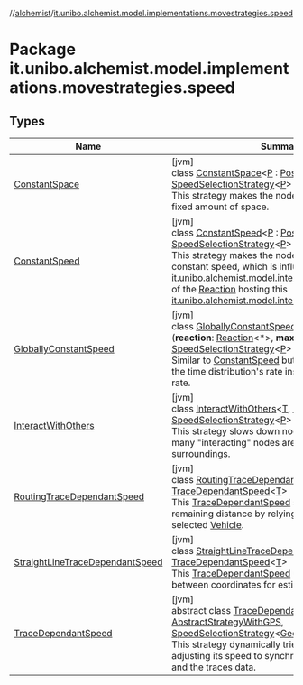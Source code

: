 //[alchemist](../../index.md)/[it.unibo.alchemist.model.implementations.movestrategies.speed](index.md)

# Package it.unibo.alchemist.model.implementations.movestrategies.speed

## Types

| Name | Summary |
|---|---|
| [ConstantSpace](-constant-space/index.md) | [jvm]<br>class [ConstantSpace](-constant-space/index.md)<[P](-constant-space/index.md) : [Position](../it.unibo.alchemist.model.interfaces/-position/index.md)<[P](-interact-with-others/index.md)>?> : [SpeedSelectionStrategy](../it.unibo.alchemist.model.interfaces.movestrategies/-speed-selection-strategy/index.md)<[P](-interact-with-others/index.md)> <br>This strategy makes the node move every time of a fixed amount of space. |
| [ConstantSpeed](-constant-speed/index.md) | [jvm]<br>class [ConstantSpeed](-constant-speed/index.md)<[P](-constant-speed/index.md) : [Position](../it.unibo.alchemist.model.interfaces/-position/index.md)<[P](-interact-with-others/index.md)>?> : [SpeedSelectionStrategy](../it.unibo.alchemist.model.interfaces.movestrategies/-speed-selection-strategy/index.md)<[P](-interact-with-others/index.md)> <br>This strategy makes the node move at an average constant speed, which is influenced by the [it.unibo.alchemist.model.interfaces.TimeDistribution](../it.unibo.alchemist.model.interfaces/-time-distribution/index.md) of the [Reaction](../it.unibo.alchemist.model.interfaces/-reaction/index.md) hosting this [it.unibo.alchemist.model.interfaces.Action](../it.unibo.alchemist.model.interfaces/-action/index.md). |
| [GloballyConstantSpeed](-globally-constant-speed/index.md) | [jvm]<br>class [GloballyConstantSpeed](-globally-constant-speed/index.md)<[P](-globally-constant-speed/index.md) : [Position](../it.unibo.alchemist.model.interfaces/-position/index.md)<[P](-globally-constant-speed/index.md)>>(**reaction**: [Reaction](../it.unibo.alchemist.model.interfaces/-reaction/index.md)<*>, **maxSpeed**: [Double](https://kotlinlang.org/api/latest/jvm/stdlib/kotlin/-double/index.html)) : [SpeedSelectionStrategy](../it.unibo.alchemist.model.interfaces.movestrategies/-speed-selection-strategy/index.md)<[P](-globally-constant-speed/index.md)> <br>Similar to [ConstantSpeed](-constant-speed/index.md) but takes in consideration the time distribution's rate instead of the reaction's rate. |
| [InteractWithOthers](-interact-with-others/index.md) | [jvm]<br>class [InteractWithOthers](-interact-with-others/index.md)<[T](-interact-with-others/index.md), [P](-interact-with-others/index.md) : [Position](../it.unibo.alchemist.model.interfaces/-position/index.md)<out [P](-interact-with-others/index.md)>?> : [SpeedSelectionStrategy](../it.unibo.alchemist.model.interfaces.movestrategies/-speed-selection-strategy/index.md)<[P](-interact-with-others/index.md)> <br>This strategy slows down nodes depending on how many "interacting" nodes are found in the surroundings. |
| [RoutingTraceDependantSpeed](-routing-trace-dependant-speed/index.md) | [jvm]<br>class [RoutingTraceDependantSpeed](-routing-trace-dependant-speed/index.md)<[T](-routing-trace-dependant-speed/index.md)> : [TraceDependantSpeed](-trace-dependant-speed/index.md)<[T](-straight-line-trace-dependant-speed/index.md)> <br>This [TraceDependantSpeed](-trace-dependant-speed/index.md) strategy computes the remaining distance by relying on maps data for a selected [Vehicle](../it.unibo.alchemist.model.interfaces/-vehicle/index.md). |
| [StraightLineTraceDependantSpeed](-straight-line-trace-dependant-speed/index.md) | [jvm]<br>class [StraightLineTraceDependantSpeed](-straight-line-trace-dependant-speed/index.md)<[T](-straight-line-trace-dependant-speed/index.md)> : [TraceDependantSpeed](-trace-dependant-speed/index.md)<[T](-straight-line-trace-dependant-speed/index.md)> <br>This [TraceDependantSpeed](-trace-dependant-speed/index.md) uses the distance between coordinates for estimating the distance. |
| [TraceDependantSpeed](-trace-dependant-speed/index.md) | [jvm]<br>abstract class [TraceDependantSpeed](-trace-dependant-speed/index.md)<[T](-trace-dependant-speed/index.md)> : [AbstractStrategyWithGPS](../it.unibo.alchemist.model.implementations.movestrategies/-abstract-strategy-with-g-p-s/index.md), [SpeedSelectionStrategy](../it.unibo.alchemist.model.interfaces.movestrategies/-speed-selection-strategy/index.md)<[GeoPosition](../it.unibo.alchemist.model.interfaces/-geo-position/index.md)> <br>This strategy dynamically tries to move the node adjusting its speed to synchronize the reaction rate and the traces data. |
